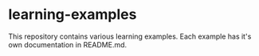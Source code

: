 # learning-examples
This repository contains various learning examples.
Each example has it's own documentation in README.md.
